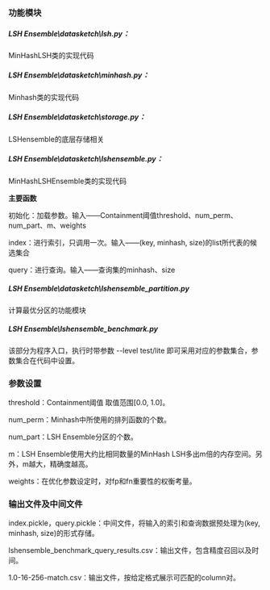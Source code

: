 ### 功能模块

##### LSH Ensemble\datasketch\lsh.py： 

MinHashLSH类的实现代码

##### LSH Ensemble\datasketch\minhash.py：

Minhash类的实现代码

##### LSH Ensemble\datasketch\storage.py：

LSHensemble的底层存储相关

##### LSH Ensemble\datasketch\lshensemble.py：

MinHashLSHEnsemble类的实现代码

**主要函数**

初始化：加载参数。输入——Containment阈值threshold、num_perm、num_part、m、weights

index：进行索引，只调用一次。输入——(key, minhash, size)的list所代表的候选集合

query：进行查询。输入——查询集的minhash、size

##### LSH Ensemble\datasketch\lshensemble_partition.py

计算最优分区的功能模块

##### LSH Ensemble\lshensemble_benchmark.py

该部分为程序入口，执行时带参数  --level test/lite 即可采用对应的参数集合，参数集合在代码中设置。



### 参数设置

threshold：Containment阈值 取值范围[0.0, 1.0]。

num_perm：Minhash中所使用的排列函数的个数。

num_part：LSH Ensemble分区的个数。

m：LSH Ensemble使用大约比相同数量的MinHash LSH多出m倍的内存空间。另外，m越大，精确度越高。

weights：在优化参数设定时，对fp和fn重要性的权衡考量。

### 输出文件及中间文件

index.pickle，query.pickle：中间文件，将输入的索引和查询数据预处理为(key, minhash, size)的形式存储。

lshensemble_benchmark_query_results.csv：输出文件，包含精度召回以及时间。

1.0-16-256-match.csv：输出文件，按给定格式展示可匹配的column对。